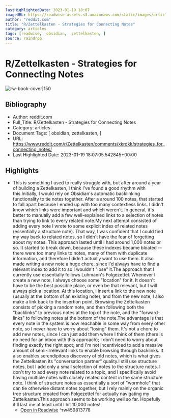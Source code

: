 ```yaml
---
lastHighlightedDate: 2023-01-19 18:07
imageURL: https://readwise-assets.s3.amazonaws.com/static/images/article3.5c705a01b476.png
author: "reddit.com"
title: "R/Zettelkasten - Strategies for Connecting Notes"
category: articles
tags: [readwise,  obsidian,  zettelkasten, ]
source: raindrop
---
```

# R/Zettelkasten - Strategies for Connecting Notes

![rw-book-cover|150](https://readwise-assets.s3.amazonaws.com/static/images/article3.5c705a01b476.png)

## Bibliography
- Author: reddit.com
- Full_Title: R/Zettelkasten - Strategies for Connecting Notes
- Category: articles
- Document Tags: [ obsidian,  zettelkasten, ]
- URL: https://www.reddit.com/r/Zettelkasten/comments/xkrdkk/strategies_for_connecting_notes/
- Last Highlighted Date: 2023-01-19 18:07:05.542845+00:00

## Highlights
- This is something I used to really struggle with, but after around a year of building a Zettelkasten, I think I've found a good rhythm with this.Initially, I would rely on Obsidian's automatic backlinking functionality to tie notes together. After a around 100 notes, that started to fall apart because I ended up with too many contextless links. I didn't know which links were important and which weren't. In general, it's better to manually add a few well-explained links to a selection of notes than trying to link to every related note.My next attempt consisted of adding every note I wrote to some explicit index of related notes (essentially a structure note). That way, I was confident that I could find my way back to related notes, so I didn't have the fear of forgetting about my notes. This approach lasted until I had around 1,000 notes or so. It started to break down, because these indexes became bloated -- there were too many links to notes, many of them with duplicate information, and therefore I didn't actually want to use them. It also made writing a new note a huge chore, since I'd always have to find a relevant index to add it to so I wouldn't "lose" it.The approach that I currently use essentially follows Luhmann's Folgezettel. Whenever I create a new note, I always choose some "location" for it. It doesn't have to be the best possible place, or even be that relevant, but I will always pick a location. At this location, I insert a link to the new note (usually at the bottom of an existing note), and from the new note, I also make a link back to the insertion point. Browsing the Zettelkasten consists of picking a random note, and then following both the "backlinks" to previous notes at the top of the note, and the "forward-links" to following notes at the bottom of the note.The advantage is that every note in the system is now reachable in some way from every other note, so I never have to worry about "losing" them. It's not a chore to add new notes, since I can just add them where I think of them (there is no need for an inbox with this approach); I don't need to worry about finding exactly the right spot; and I'm not incentiviced to add a massive amount of semi-irrelevant links to enable browsing through backlinks. It also enables serendipitous discovery of old notes, which is what gives the Zettelkasten its "conversation partner" quality.I still use structure notes, but I add only a small selection of notes to the structure notes. I don't try to add every note related to a topic, and I specifically avoid having multiple notes with closely related content in the same structure note. I think of structure notes as essentially a sort of "wormhole" that can tie otherwise distant notes together, but I rely mainly on the organic tree structure created from Folgezettel for actually navigating my Zettelkasten.This approach seems to be working well so far. Hopefully it'll last me at least until I hit 10,000 notes!
    - [Open in Readwise](https://readwise.io/open/459813778)
^rw459813778


